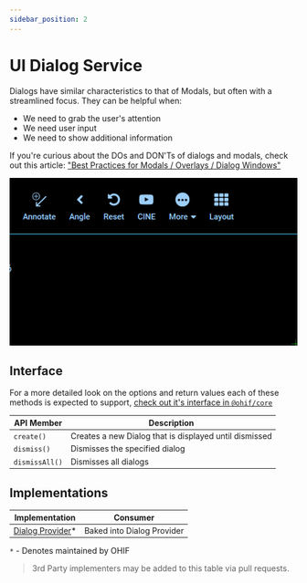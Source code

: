 ```yaml
---
sidebar_position: 2
---
```

# UI Dialog Service

Dialogs have similar characteristics to that of Modals, but often with a
streamlined focus. They can be helpful when:

- We need to grab the user's attention
- We need user input
- We need to show additional information

If you're curious about the DOs and DON'Ts of dialogs and modals, check out this
article: ["Best Practices for Modals / Overlays / Dialog Windows"][ux-article]

<!-- <div style="text-align: center;">
  <a href="/assets/img/dialog-example.gif">
    <img src="/assets/img/dialog-example.gif" alt="UI Dialog Service Example" style="margin: 0 auto; max-width: 500px;" />
  </a>
  <div><i>GIF showing successful call of UIDialogService from an extension.</i></div>
</div> -->

![UIDialogService](../../assets/img/dialog-example.gif)
## Interface

For a more detailed look on the options and return values each of these methods
is expected to support, [check out it's interface in `@ohif/core`][interface]

| API Member     | Description                                            |
| -------------- | ------------------------------------------------------ |
| `create()`     | Creates a new Dialog that is displayed until dismissed |
| `dismiss()`    | Dismisses the specified dialog                         |
| `dismissAll()` | Dismisses all dialogs                                  |

## Implementations

| Implementation                       | Consumer                   |
| ------------------------------------ | -------------------------- |
| [Dialog Provider][dialog-provider]\* | Baked into Dialog Provider |

`*` - Denotes maintained by OHIF

> 3rd Party implementers may be added to this table via pull requests.

<!--
  LINKS
-->

<!-- prettier-ignore-start -->
[interface]: https://github.com/OHIF/Viewers/blob/master/platform/core/src/services/UIDialogService/index.js
[dialog-provider]: https://github.com/OHIF/Viewers/blob/master/platform/ui/src/contextProviders/DialogProvider.js
[ux-article]: https://uxplanet.org/best-practices-for-modals-overlays-dialog-windows-c00c66cddd8c
<!-- prettier-ignore-end -->

